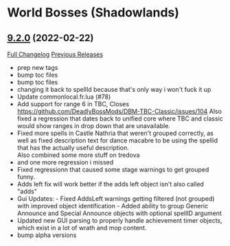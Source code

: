 # <DBM> World Bosses (Shadowlands)

## [9.2.0](https://github.com/DeadlyBossMods/DBM-Retail/tree/9.2.0) (2022-02-22)
[Full Changelog](https://github.com/DeadlyBossMods/DBM-Retail/compare/9.1.29...9.2.0) [Previous Releases](https://github.com/DeadlyBossMods/DBM-Retail/releases)

- prep new tags  
- bump toc files  
- bump toc files  
- changing it back to spellId because that's only way i won't fuck it up  
- Update commonlocal.fr.lua (#78)  
- Add support for range 6 in TBC, Closes https://github.com/DeadlyBossMods/DBM-TBC-Classic/issues/104 Also fixed a regression that dates back to unified core where TBC and classic would show ranges in drop down that are unavailable.  
- Fixed more spells in Castle Nathria that weren't grouped correctly, as well as fixed description text for dance macabre to be using the spellid that has the actually useful description.  
    Also combined some more stuff on tredova  
- and one more regression i missed  
- Fixed regressionn that caused some stage warnings to get grouped funny.  
- Adds left fix will work better if the adds left object isn't also called \"adds\"  
- Gui Updates: - Fixed AddsLeft warnings getting filtered (not grouped) with improved object identification - Added ability to group Generic Announce and Special Announce objects with optional spellID argument  
- Updated new GUI parsing to properly handle achievement timer objects, which exist in a lot of wrath and mop content.  
- bump alpha versions  
